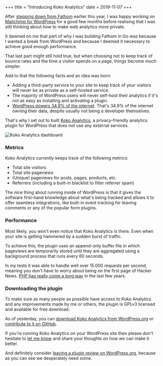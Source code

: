 +++
title = "Introducing Koko Analytics"
date = 2019-11-07
+++

After [stepping down from Fathom](@/blog/2019/2019-03-18-stepping-down-fathom-maintainer.md) earlier this year, I was happy working on [Mailchimp for WordPress](https://www.mc4wp.com/) for a good few months 
before realising that I was still thinking about how to make web analytics more private.

It dawned on me that part of why I was building Fathom in Go was because I wanted a break from WordPress and because I deemed it necessary to achieve good enough performance. 

That last part might still hold true, but when choosing not to keep track of bounce rates and the time a visitor spends on a page, things become much simpler.

Add to that the following facts and an idea was born:

- Adding a third-party service to your site to keep track of your visitors will never be as private as a self-hosted service.
- The majority of WordPress users will never self-host their analytics if it's not as easy as installing and activating a plugin.
- [WordPress powers 34.9% of the internet](https://w3techs.com/technologies/details/cm-wordpress/all/all). That's 34.9% of the internet owning their data, despite usually not being a developer themselves.

That's why I set out to built [Koko Analytics](https://www.kokoanalytics.com/), a privacy-friendly analytics plugin for WordPress that does not use any external services.

![Koko Analytics dashboard](/media/2019/koko-analytics-dashboard.png)

### Metrics

Koko Analytics currently keeps track of the following metrics: 

- Total site visitors
- Total site pageviews
- (Unique) pageviews for posts, pages, products, etc.
- Referrers (including a built-in blacklist to filter referrer spam)

The nice thing about running inside of WordPress is that it gives the software first-hand knowledge about what's being tracked and allows it to offer seamless integrations, like built-in event tracking for leaving comments or any of the popular form plugins.

### Performance

Most likely, you won't even notice that Koko Analytics is there. Even when your site is getting hammered by a sudden burst of traffic.

To achieve this, the plugin uses an append-only buffer file in which pageviews are temporarily stored until they are aggregated using a background process that runs every 60 seconds.

In my tests it was able to handle well over 15.000 requests per second, meaning you don't have to worry about being on the first page of Hacker News. [PHP has really come a long way](@/blog/2019/2019-02-04-from-go-back-to-php-again.md) in the last few years.

### Downloading the plugin 

To make sure as many people as possible have access to Koko Analytics and any improvements made by me or others, the plugin is GPLv3 licensed and available for free download.

As of yesterday, you can [download Koko Analytics from WordPress.org](https://wordpress.org/plugins/koko-analytics) or [contribute to it on GitHub](https://github.com/ibericode/koko-analytics).

If you're running Koko Analytics on your WordPress site then please don't hesitate to [let me know](/contact/) and share your thoughts on how we can make it better. 

And definitely consider [leaving a plugin review on WordPress.org](https://wordpress.org/support/plugin/koko-analytics/reviews/#new-post), because as you can see we desperately need some.

